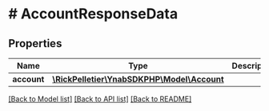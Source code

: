 # # AccountResponseData

## Properties

Name | Type | Description | Notes
------------ | ------------- | ------------- | -------------
**account** | [**\RickPelletier\YnabSDKPHP\Model\Account**](Account.md) |  |

[[Back to Model list]](../../README.md#models) [[Back to API list]](../../README.md#endpoints) [[Back to README]](../../README.md)
